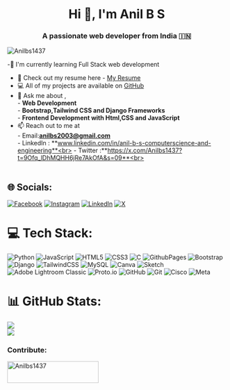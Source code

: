
<h1 align="center">Hi 👋, I'm Anil B S</h1>
<h3 align="center">A passionate web developer from India 🇮🇳 </h3>

<p align="left"> 
  <img src="https://komarev.com/ghpvc/?username=Anilbs1437&label=Profile%20views&color=ff0000&style=plastic" alt="Anilbs1437" /> 
</p>

-🔰 I'm currently learning Full Stack web development 
- 📑 Check out my resume here - [My Resume](https://drive.google.com/file/d/1hvZRv_v6DFEMugxYje4nYfiqlQLOhc75/view?usp=drivesdk)
- 💻 All of my projects are available on [GitHub](https://github.com/Anilbs1437)
- 💬 Ask me about ,<br>        - **Web Development**<br>        - **Bootstrap,Tailwind CSS and  Django Frameworks**<br>        - **Frontend Development with Html,CSS and JavaScript**
- 📫 Reach out to me at<br>         - Email:**anilbs2003@gmail.com** <br>         - LinkedIn : **www.linkedin.com/in/anil-b-s-computerscience-and-engineering**<br>        - Twitter :**https://x.com/Anilbs1437?t=9Ofq_lDhMQHH6jRe7AkOfA&s=09**<br> <br><br>


## 🌐 Socials:
[![Facebook](https://img.shields.io/badge/Facebook-%231877F2.svg?logo=Facebook&logoColor=white)](https://facebook.com/AnilBS)
[![Instagram](https://img.shields.io/badge/Instagram-%23E4405F.svg?logo=Instagram&logoColor=white)](https://instagram.com/__anil_b_s)
[![LinkedIn](https://img.shields.io/badge/LinkedIn-%230077B5.svg?logo=linkedin&logoColor=white)](https://linkedin.com/in/ANILBS)
[![X](https://img.shields.io/badge/X-black.svg?logo=X&logoColor=white)](https://x.com/@Anilbs1437)




# 💻 Tech Stack:
![Python](https://img.shields.io/badge/python-3670A0?style=plastic&logo=python&logoColor=ffdd54) ![JavaScript](https://img.shields.io/badge/javascript-%23323330.svg?style=plastic&logo=javascript&logoColor=%23F7DF1E) ![HTML5](https://img.shields.io/badge/html5-%23E34F26.svg?style=plastic&logo=html5&logoColor=white) ![CSS3](https://img.shields.io/badge/css3-%231572B6.svg?style=plastic&logo=css3&logoColor=white) ![C](https://img.shields.io/badge/c-%2300599C.svg?style=plastic&logo=c&logoColor=white) ![GithubPages](https://img.shields.io/badge/github%20pages-121013?style=plastic&logo=github&logoColor=white) ![Bootstrap](https://img.shields.io/badge/bootstrap-%238511FA.svg?style=plastic&logo=bootstrap&logoColor=white) ![Django](https://img.shields.io/badge/django-%23092E20.svg?style=plastic&logo=django&logoColor=white) ![TailwindCSS](https://img.shields.io/badge/tailwindcss-%2338B2AC.svg?style=plastic&logo=tailwind-css&logoColor=white) ![MySQL](https://img.shields.io/badge/mysql-4479A1.svg?style=plastic&logo=mysql&logoColor=white) ![Canva](https://img.shields.io/badge/Canva-%2300C4CC.svg?style=plastic&logo=Canva&logoColor=white) ![Sketch](https://img.shields.io/badge/Sketch-FFB387?style=plastic&logo=sketch&logoColor=black) ![Adobe Lightroom Classic](https://img.shields.io/badge/Adobe%20Lightroom%20Classic-31A8FF.svg?style=plastic&logo=Adobe%20Lightroom%20Classic&logoColor=white) ![Proto.io](https://img.shields.io/badge/Proto.io-161637?style=plastic&logo=proto.io&logoColor=00e5ff) ![GitHub](https://img.shields.io/badge/github-%23121011.svg?style=plastic&logo=github&logoColor=white) ![Git](https://img.shields.io/badge/git-%23F05033.svg?style=plastic&logo=git&logoColor=white) ![Cisco](https://img.shields.io/badge/cisco-%23049fd9.svg?style=plastic&logo=cisco&logoColor=black) ![Meta](https://img.shields.io/badge/Meta-%230467DF.svg?style=plastic&logo=Meta&logoColor=white)
# 📊 GitHub Stats:
![](https://github-readme-stats.vercel.app/api?username=Anilbs1437&theme=buefy&hide_border=false&include_all_commits=true&count_private=true)<br/>
![](https://github-readme-streak-stats.herokuapp.com/?user=Anilbs1437&theme=buefy&hide_border=false)

<h3 align="left">Contribute:</h3>
<p><a href="https://www.buymeacoffee.com/Anilbs1437"> <img align="left" src="https://cdn.buymeacoffee.com/buttons/v2/default-orange.png" height="50" width="210" alt="Anilbs1437" /></a></p><br><br>


